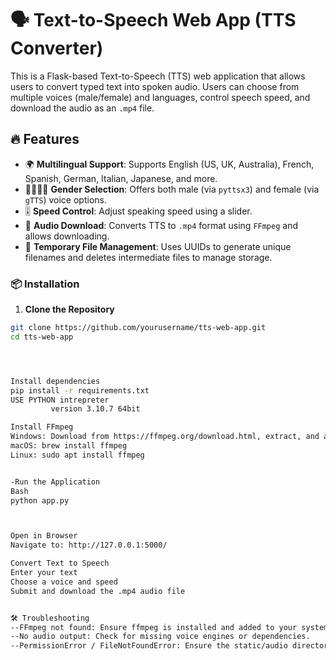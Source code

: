 # 🗣️ Text-to-Speech Web App (TTS Converter)

This is a Flask-based Text-to-Speech (TTS) web application that allows users to convert typed text into spoken audio. Users can choose from multiple voices (male/female) and languages, control speech speed, and download the audio as an `.mp4` file.

## 🔥 Features

- 🌍 **Multilingual Support**: Supports English (US, UK, Australia), French, Spanish, German, Italian, Japanese, and more.
- 👨‍🦱👩‍🦱 **Gender Selection**: Offers both male (via `pyttsx3`) and female (via `gTTS`) voice options.
- 🎚️ **Speed Control**: Adjust speaking speed using a slider.
- 💾 **Audio Download**: Converts TTS to `.mp4` format using `FFmpeg` and allows downloading.
- 📁 **Temporary File Management**: Uses UUIDs to generate unique filenames and deletes intermediate files to manage storage.



### 📦 Installation

1. **Clone the Repository**

```bash
git clone https://github.com/yourusername/tts-web-app.git
cd tts-web-app




Install dependencies
pip install -r requirements.txt
USE PYTHON intrepreter
         version 3.10.7 64bit

Install FFmpeg
Windows: Download from https://ffmpeg.org/download.html, extract, and add to PATH.
macOS: brew install ffmpeg
Linux: sudo apt install ffmpeg


-Run the Application
Bash
python app.py



Open in Browser
Navigate to: http://127.0.0.1:5000/

Convert Text to Speech
Enter your text
Choose a voice and speed
Submit and download the .mp4 audio file


🛠️ Troubleshooting
--FFmpeg not found: Ensure ffmpeg is installed and added to your system PATH.
--No audio output: Check for missing voice engines or dependencies.
--PermissionError / FileNotFoundError: Ensure the static/audio directory exists and is writable.
